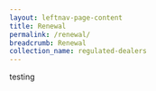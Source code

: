 ```yaml
---
layout: leftnav-page-content
title: Renewal
permalink: /renewal/
breadcrumb: Renewal
collection_name: regulated-dealers
---
```


testing
